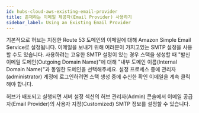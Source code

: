 ```yaml
---
id: hubs-cloud-aws-existing-email-provider
title: 존재하는 이메일 제공자(Email Provider) 사용하기
sidebar_label: Using an Existing Email Provider
---
```


기본적으로 허브는 지정한 Route 53 도메인의 이메일에 대해 Amazon Simple Email Service로 설정됩니다. 이메일을 보내기 위해 여러분이 가지고있는 SMTP 설정을 사용할 수도 있습니다. 
사용하려는 고유한 SMTP 설정이 있는 경우 스택을 생성할 때 "발신 이메일 도메인(Outgoing Domain Name)"에 대해 "내부 도메인 이름(Internal Domain Name)"과 동일한 도메인을 선택해주세요.
설정 프로세스 중에 관리자(administrator) 계정에 로그인하려면 스택 생성 중에 수신한 확인 이메일을 계속 클릭해야 합니다.


허브가 배포되고 실행되면 서버 설정 섹션의 허브 관리자(Admin) 콘솔에서 이메일 공급자(Email Provider)의 사용자 지정(Customized) SMTP 정보를 설정할 수 있습니다.
